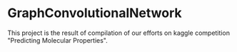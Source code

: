 # GraphConvolutionalNetwork
This project is the result of compilation of our efforts on kaggle competition "Predicting Molecular Properties".
